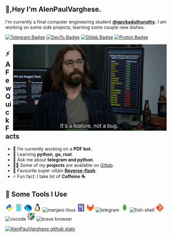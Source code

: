<h2>👋,Hey I'm AlenPaulVarghese.</h2>
<p>I'm currently a final computer engineering student <strong><a href="https://gpckaduthuruthy.ac.in/">@gpckaduthuruthy</a></strong>. I am working on some side projects, learning some couple new dishes.</p>
<p><a href="https://t.me/BytesIO"><img src="https://img.shields.io/badge/-@BytesIO-0290F7?style=flat-square&amp;labelColor=FFFFFF&amp;logo=Telegram&amp;link=https://t.me/BytesIO" alt="Telegram Badge"></a> <a href="https://dev.to/alenpaul2001"><img src="https://img.shields.io/badge/-@alenpaul2001-FFFFFF?style=flat-square&amp;labelColor=0A0A0A&amp;logo=dev.to&amp;link=https://dev.to/alenpal2001" alt="DevTo Badge"></a> <a href="https://gitlab.com/alenpaul2001/"><img src="https://img.shields.io/badge/-@alenpaul2001-380D75?style=flat-square&amp;logo=Gitlab&amp;link=https://gitlab.com/alenpaul2001/" alt="Gitlab Badge"></a>
<a href="mailto:alenpaul2001@pm.me?subject=Hello%20There&body=Lorem%20Ipsum%20is%20great%20!!"><img src="https://img.shields.io/badge/-@alenpaul2001@pm.me-8B89CC?style=flat-square&amp;labelColor=FFFFFF&amp;logo=ProtonMail&amp;link=mailto:alenpaul2001@pm.me", alt="Proton Badge"></a></p>
<img align="right" width=480 height=270 src="src/gilfoyle.gif" />
<h2>⚡️ A Few Quick Facts</h2>
<ul>
<li>🔭 I’m currently working on a <strong>PDF bot.</strong></li>
<li>🌱 Learning <strong>python</strong>, <strong>go, rust</strong>.</li>
<li>💬 Ask me about <strong>telegram and python</strong>.</li>
<li>👨‍💻 Some of my <strong>projects</strong> are available on <a href="https://gitlab.com/alenpaul2001">Gitlab</a>.</li>
<li>🦹 Favourite super villain <a href="https://en.wikipedia.org/wiki/Eobard_Thawne"><strong>Reverse-flash</strong></a>.</li>
<li>⚡ Fun fact: I take lot of <strong>Caffeine ☕</strong>.</li>
</ul>
<h2>🚀 Some Tools I Use</h2>
<p align="left">
<img src="https://raw.githubusercontent.com/devicons/devicon/master/icons/python/python-original.svg" alt="python" width="25" height="25" />
<img src="https://raw.githubusercontent.com/devicons/devicon/master/icons/go/go-original.svg" alt="Go" width="25" height="25" />
<img src="https://raw.githubusercontent.com/github/explore/80688e429a7d4ef2fca1e82350fe8e3517d3494d/topics/dart/dart.png" alt="dart" width="25" height="25" />
<img src="https://raw.githubusercontent.com/devicons/devicon/master/icons/linux/linux-original.svg" alt="linux" width="25" height="25" />
<img src="https://upload.wikimedia.org/wikipedia/commons/thumb/3/3e/Manjaro-logo.svg/1024px-Manjaro-logo.svg.png" alt="manjaro linux" width="25" height="25" />
<img src="https://raw.githubusercontent.com/devicons/devicon/master/icons/heroku/heroku-plain.svg" alt="heroku" width="25" height="25" />
<img src="https://raw.githubusercontent.com/devicons/devicon/master/icons/gitlab/gitlab-original.svg" alt="gitlab" width="25" height="25" />
<img src="https://upload.wikimedia.org/wikipedia/commons/thumb/8/82/Telegram_logo.svg/600px-Telegram_logo.svg.png" alt="telegram" width="25" height="25" />
<img src="https://raw.githubusercontent.com/devicons/devicon/master/icons/mongodb/mongodb-original.svg" alt="mongodb" width="25" height="25" />
<img src="https://fishshell.com/assets/img/Terminal_Logo2_CRT_Flat.png" alt="fish-shell" width="25" height="25" />
<img src="https://raw.githubusercontent.com/devicons/devicon/master/icons/git/git-original.svg" alt="git" width="25" height="25" />
<img src="https://cdn.worldvectorlogo.com/logos/visual-studio-code-1.svg" alt="vscode" width="25" height="25" />
<img src="https://raw.githubusercontent.com/devicons/devicon/master/icons/vim/vim-original.svg" alt="vim" width="25" height="25" />
<img src="https://avatars0.githubusercontent.com/u/39539223?s=460&u=f213f82c027815991ef5ad42ae0fdb49e80e22c3&v=4" alt="brave browser" width="25" height="25" />
</p>

[![AlenPaulVarghese github stats](https://github-readme-stats.vercel.app/api?username=alenpaul2001&count_private=true&show_icons=true&theme=radical)](https://github.com/alenpaul2001)
